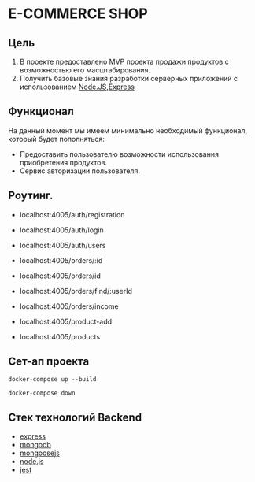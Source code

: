 # E-COMMERCE SHOP

## Цель
1. В проекте предоставлено MVP проекта продажи продуктов с возможностью его масштабирования.
2. Получить базовые знания разработки серверных приложений с использованием [Node.JS](https://nodejs.org/ru),[Express](https://expressjs.com/)

## Функционал
На данный момент мы имеем минимально необходимый функционал, который будет пополняться:
- Предоставить пользователю возможности использования приобретения продуктов.
- Сервис авторизации пользователя.


## Роутинг.
- localhost:4005/auth/registration
- localhost:4005/auth/login
- localhost:4005/auth/users

- localhost:4005/orders/:id
- localhost:4005/orders/id
- localhost:4005/orders/find/:userId
- localhost:4005/orders/income

- localhost:4005/product-add
- localhost:4005/products

## Сет-ап проекта
```
docker-compose up --build
```
```
docker-compose down
```

## Стек технологий Backend
- [express](https://expressjs.com/)
- [mongodb](https://www.mongodb.com/)
- [mongoosejs](https://mongoosejs.com/)
- [node.js](https://nodejs.org/ru)
- [jest](https://jestjs.io/)
